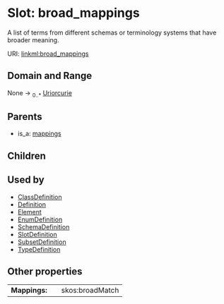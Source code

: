 
# Slot: broad_mappings


A list of terms from different schemas or terminology systems that have broader meaning.

URI: [linkml:broad_mappings](https://w3id.org/linkml/broad_mappings)


## Domain and Range

None ->  <sub>0..*</sub> [Uriorcurie](types/Uriorcurie.md)

## Parents

 *  is_a: [mappings](mappings.md)

## Children


## Used by

 * [ClassDefinition](ClassDefinition.md)
 * [Definition](Definition.md)
 * [Element](Element.md)
 * [EnumDefinition](EnumDefinition.md)
 * [SchemaDefinition](SchemaDefinition.md)
 * [SlotDefinition](SlotDefinition.md)
 * [SubsetDefinition](SubsetDefinition.md)
 * [TypeDefinition](TypeDefinition.md)

## Other properties

|  |  |  |
| --- | --- | --- |
| **Mappings:** | | skos:broadMatch |

